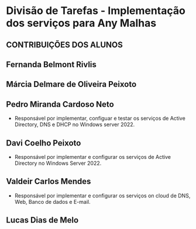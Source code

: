 # Divisão de Tarefas - Implementação dos serviços para Any Malhas
## CONTRIBUIÇÕES DOS ALUNOS

## Fernanda Belmont Rivlis
 

 ## Márcia Delmare de Oliveira Peixoto  


 ## Pedro Miranda Cardoso Neto  
- Responsável por implementar, configuar e testar os serviços de Active Directory, DNS e DHCP no Windows server 2022.

## Davi Coelho Peixoto
- Responsável por implementar e configurar os serviços de Active Directory no Windows Server 2022.


## Valdeir Carlos Mendes
- Responsável por implementar e configurar os serviços on cloud de DNS, Web, Banco de dados e E-mail.


## Lucas Dias de Melo

  
